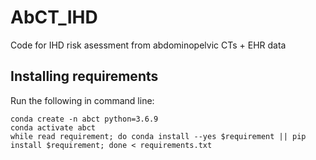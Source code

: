 # AbCT_IHD
Code for IHD risk asessment from abdominopelvic CTs + EHR data


## Installing requirements
Run the following in command line:
```
conda create -n abct python=3.6.9
conda activate abct
while read requirement; do conda install --yes $requirement || pip install $requirement; done < requirements.txt
```

